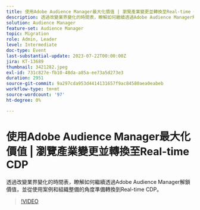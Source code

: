 ```yaml
---
title: 使用Adobe Audience Manager最大化價值 | 瀏覽產業變更並轉換至Real-time CDP
description: 透過改變業界變化的時間表，瞭解如何繼續透過Adobe Audience Manager解鎖價值，並從使用案例和組織整備的角度準備轉換至RTCDP。
solution: Audience Manager
feature-set: Audience Manager
topic: Migration
role: Admin, Leader
level: Intermediate
doc-type: Event
last-substantial-update: 2023-07-22T00:00:00Z
jira: KT-13689
thumbnail: 3421282.jpeg
exl-id: 731c827e-fb10-48da-a85a-ee73a5d273e3
duration: 2951
source-git-commit: 9a297cda953d4414131657f9ac84580aea0eabeb
workflow-type: tm+mt
source-wordcount: '97'
ht-degree: 0%

---
```


# 使用Adobe Audience Manager最大化價值 | 瀏覽產業變更並轉換至Real-time CDP

透過改變業界變化的時間表，瞭解如何繼續透過Adobe Audience Manager解鎖價值，並從使用案例和組織整備的角度準備轉換到Real-time CDP。

>[!VIDEO](https://video.tv.adobe.com/v/3421282/?learn=on)

